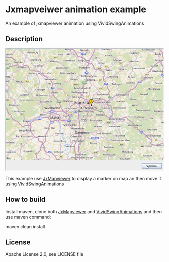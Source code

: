 # Jxmapveiwer animation example

An example of jxmapviewer animation using VividSwingAnimations

## Description

![Jxmapveiwer animation example](img/img02.gif)

This example use [JxMapviewer](https://github.com/albertotn/jxmapviewer2) to display a marker on map an then move it using 
[VividSwingAnimations](https://github.com/albertotn/VividSwingAnimations)


## How to build

Install maven, clone both [JxMapviewer](https://github.com/albertotn/jxmapviewer2) and [VividSwingAnimations](https://github.com/albertotn/VividSwingAnimations) and then use maven command: 

maven clean install

## License

Apache License 2.0, see LICENSE file